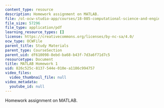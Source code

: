 ```yaml
---
content_type: resource
description: Homework assignment on MATLAB.
file: /ol-ocw-studio-app/courses/18-085-computational-science-and-engineering-i-fall-2008/826c525c8137544e010ea1186c994757_ml1.pdf
file_size: 57296
file_type: application/pdf
learning_resource_types: []
license: https://creativecommons.org/licenses/by-nc-sa/4.0/
ocw_type: OCWFile
parent_title: Study Materials
parent_type: CourseSection
parent_uid: df610098-8ebd-ba68-b43f-7d3a6f71d7c5
resourcetype: Document
title: MATLAB Homework 1
uid: 826c525c-8137-544e-010e-a1186c994757
video_files:
  video_thumbnail_file: null
video_metadata:
  youtube_id: null
---
```

Homework assignment on MATLAB.